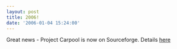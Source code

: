 ```yaml
---
layout: post
title: 2006!
date: '2006-01-04 15:24:00'
---
```


Great news - Project Carpool is now on Sourceforge. Details <a href="http://projectcarpool.blogspot.com/2006/01/project-carpool-on-sourceforge.html" target="_blank">here</a>